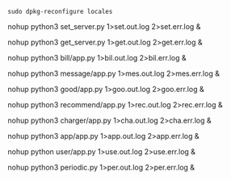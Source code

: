 ```
sudo dpkg-reconfigure locales
```



nohup python3 set_server.py 1>set.out.log 2>set.err.log &

nohup python3 get_server.py 1>get.out.log 2>get.err.log &

nohup python3 bill/app.py 1>bil.out.log 2>bil.err.log &

nohup python3 message/app.py 1>mes.out.log 2>mes.err.log &

nohup python3 good/app.py 1>goo.out.log 2>goo.err.log &

nohup python3 recommend/app.py 1>rec.out.log 2>rec.err.log &

nohup python3 charger/app.py 1>cha.out.log 2>cha.err.log &

nohup python3 app/app.py 1>app.out.log 2>app.err.log &

nohup python user/app.py 1>use.out.log 2>use.err.log &

nohup python3 periodic.py 1>per.out.log 2>per.err.log &


